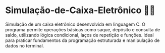 # Simulação-de-Caixa-Eletrônico 🏧🏦
Simulação de um caixa eletrônico desenvolvida em linguagem C. O programa permite operações básicas como saque, depósito e consulta de saldo, utilizando lógica condicional, laços de repetição e funções. Ideal para praticar fundamentos da programação estruturada e manipulação de dados no terminal.
